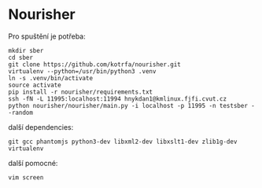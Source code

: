 # Nourisher

Pro spuštění je potřeba:

```
mkdir sber
cd sber
git clone https://github.com/kotrfa/nourisher.git
virtualenv --python=/usr/bin/python3 .venv
ln -s .venv/bin/activate
source activate
pip install -r nourisher/requirements.txt
ssh -fN -L 11995:localhost:11994 hnykdan1@kmlinux.fjfi.cvut.cz
python nourisher/nourisher/main.py -i localhost -p 11995 -n testsber --random
```

další dependencies:
```
git gcc phantomjs python3-dev libxml2-dev libxslt1-dev zlib1g-dev virtualenv
```

další pomocné:

```
vim screen
```
